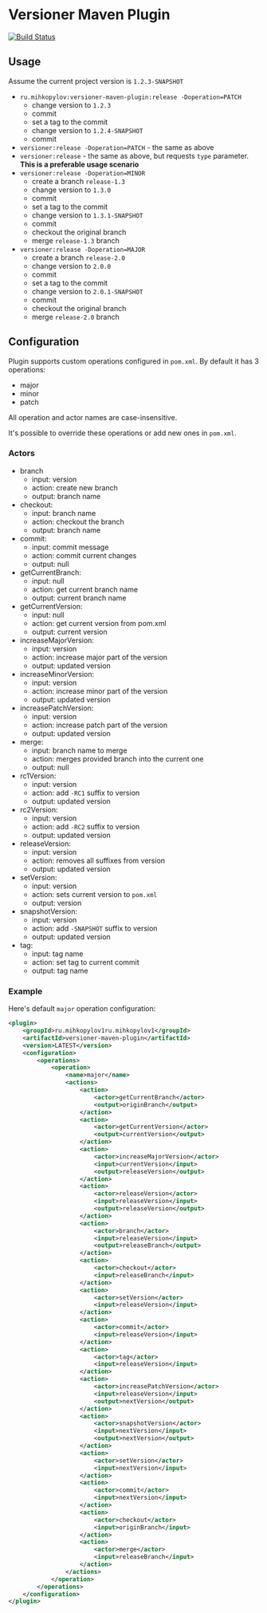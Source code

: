 # Versioner Maven Plugin

[![Build Status](https://travis-ci.com/mih-kopylov/versioner-maven-plugin.svg)](https://travis-ci.com/mih-kopylov/versioner-maven-plugin)

## Usage
Assume the current project version is `1.2.3-SNAPSHOT`

* `ru.mihkopylov:versioner-maven-plugin:release -Doperation=PATCH`
  * change version to `1.2.3`
  * commit
  * set a tag to the commit
  * change version to `1.2.4-SNAPSHOT`
  * commit
* `versioner:release -Doperation=PATCH` - the same as above
* `versioner:release` - the same as above, but requests `type` parameter. **This is a preferable usage scenario**
* `versioner:release -Doperation=MINOR`
  * create a branch `release-1.3`
  * change version to `1.3.0`
  * commit 
  * set a tag to the commit
  * change version to `1.3.1-SNAPSHOT`
  * commit
  * checkout the original branch
  * merge `release-1.3` branch 
* `versioner:release -Doperation=MAJOR`
  * create a branch `release-2.0`
  * change version to `2.0.0`
  * commit 
  * set a tag to the commit
  * change version to `2.0.1-SNAPSHOT`
  * commit 
  * checkout the original branch
  * merge `release-2.0` branch 

## Configuration
Plugin supports custom operations configured in `pom.xml`. By default it has 3 operations:

* major
* minor
* patch

All operation and actor names are case-insensitive.

It's possible to override these operations or add new ones in `pom.xml`. 

### Actors

* branch
  * input: version
  * action: create new branch
  * output: branch name
* checkout:
  * input: branch name
  * action: checkout the branch
  * output: branch name
* commit:
  * input: commit message
  * action: commit current changes
  * output: null
* getCurrentBranch:
  * input: null
  * action: get current branch name
  * output: current branch name
* getCurrentVersion:
  * input: null
  * action: get current version from pom.xml
  * output: current version
* increaseMajorVersion:
  * input: version
  * action: increase major part of the version
  * output: updated version
* increaseMinorVersion:
  * input: version
  * action: increase minor part of the version
  * output: updated version
* increasePatchVersion:
  * input: version
  * action: increase patch part of the version
  * output: updated version
* merge:
  * input: branch name to merge
  * action: merges provided branch into the current one
  * output: null
* rc1Version:
  * input: version
  * action: add `-RC1` suffix to version
  * output: updated version
* rc2Version:
  * input: version
  * action: add `-RC2` suffix to version
  * output: updated version
* releaseVersion:
  * input: version
  * action: removes all suffixes from version
  * output: updated version
* setVersion:
  * input: version
  * action: sets current version to `pom.xml`
  * output: version
* snapshotVersion:
  * input: version
  * action: add `-SNAPSHOT` suffix to version
  * output: updated version
* tag:
  * input: tag name
  * action: set tag to current commit
  * output: tag name

### Example
Here's default `major` operation configuration:

```xml
<plugin>
    <groupId>ru.mihkopylov1ru.mihkopylov1</groupId>
    <artifactId>versioner-maven-plugin</artifactId>
    <version>LATEST</version>
    <configuration>
        <operations>
            <operation>
                <name>major</name>
                <actions>
                    <action>
                        <actor>getCurrentBranch</actor>
                        <output>originBranch</output>
                    </action>
                    <action>
                        <actor>getCurrentVersion</actor>
                        <output>currentVersion</output>
                    </action>
                    <action>
                        <actor>increaseMajorVersion</actor>
                        <input>currentVersion</input>
                        <output>releaseVersion</output>
                    </action>
                    <action>
                        <actor>releaseVersion</actor>
                        <input>releaseVersion</input>
                        <output>releaseVersion</output>
                    </action>
                    <action>
                        <actor>branch</actor>
                        <input>releaseVersion</input>
                        <output>releaseBranch</output>
                    </action>
                    <action>
                        <actor>checkout</actor>
                        <input>releaseBranch</input>
                    </action>
                    <action>
                        <actor>setVersion</actor>
                        <input>releaseVersion</input>
                    </action>
                    <action>
                        <actor>commit</actor>
                        <input>releaseVersion</input>
                    </action>
                    <action>
                        <actor>tag</actor>
                        <input>releaseVersion</input>
                    </action>
                    <action>
                        <actor>increasePatchVersion</actor>
                        <input>releaseVersion</input>
                        <output>nextVersion</output>
                    </action>
                    <action>
                        <actor>snapshotVersion</actor>
                        <input>nextVersion</input>
                        <output>nextVersion</output>
                    </action>
                    <action>
                        <actor>setVersion</actor>
                        <input>nextVersion</input>
                    </action>
                    <action>
                        <actor>commit</actor>
                        <input>nextVersion</input>
                    </action>
                    <action>
                        <actor>checkout</actor>
                        <input>originBranch</input>
                    </action>
                    <action>
                        <actor>merge</actor>
                        <input>releaseBranch</input>
                    </action>
                </actions>
            </operation>
        </operations>
    </configuration>
</plugin>
```
